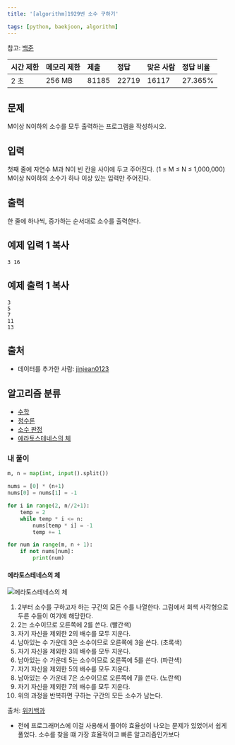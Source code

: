 ```yaml
---
title: '[algorithm]1929번 소수 구하기'

tags: [python, baekjoon, algorithm]
---
```


참고: [백준](https://www.acmicpc.net/step/10)

| 시간 제한 | 메모리 제한 | 제출  | 정답  | 맞은 사람 | 정답 비율 |
| :-------- | :---------- | :---- | :---- | :-------- | :-------- |
| 2 초      | 256 MB      | 81185 | 22719 | 16117     | 27.365%   |

## 문제

M이상 N이하의 소수를 모두 출력하는 프로그램을 작성하시오.

## 입력

첫째 줄에 자연수 M과 N이 빈 칸을 사이에 두고 주어진다. (1 ≤ M ≤ N ≤ 1,000,000) M이상 N이하의 소수가 하나 이상 있는 입력만 주어진다.

## 출력

한 줄에 하나씩, 증가하는 순서대로 소수를 출력한다.

## 예제 입력 1 복사

```
3 16
```

## 예제 출력 1 복사

```
3
5
7
11
13
```

## 출처

- 데이터를 추가한 사람: [jinjean0123](https://www.acmicpc.net/user/jinjean0123)

## 알고리즘 분류

- [수학](https://www.acmicpc.net/problem/tag/124)
- [정수론](https://www.acmicpc.net/problem/tag/95)
- [소수 판정](https://www.acmicpc.net/problem/tag/9)
- [에라토스테네스의 체](https://www.acmicpc.net/problem/tag/67)

### 내 풀이

```python
m, n = map(int, input().split())

nums = [0] * (n+1)
nums[0] = nums[1] = -1

for i in range(2, n//2+1):
    temp = 2
    while temp * i <= n:
        nums[temp * i] = -1
        temp += 1

for num in range(m, n + 1):
    if not nums[num]:
        print(num)
```

#### 에라토스테네스의 체

![에라토스테네스의 체](https://upload.wikimedia.org/wikipedia/commons/b/b9/Sieve_of_Eratosthenes_animation.gif)

1. 2부터 소수를 구하고자 하는 구간의 모든 수를 나열한다. 그림에서 회색 사각형으로 두른 수들이 여기에 해당한다.
2. 2는 소수이므로 오른쪽에 2를 쓴다. (빨간색)
3. 자기 자신을 제외한 2의 배수를 모두 지운다.
4. 남아있는 수 가운데 3은 소수이므로 오른쪽에 3을 쓴다. (초록색)
5. 자기 자신을 제외한 3의 배수를 모두 지운다.
6. 남아있는 수 가운데 5는 소수이므로 오른쪽에 5를 쓴다. (파란색)
7. 자기 자신을 제외한 5의 배수를 모두 지운다.
8. 남아있는 수 가운데 7은 소수이므로 오른쪽에 7을 쓴다. (노란색)
9. 자기 자신을 제외한 7의 배수를 모두 지운다.
10. 위의 과정을 반복하면 구하는 구간의 모든 소수가 남는다.

출처: [위키백과](<[https://ko.wikipedia.org/wiki/%EC%97%90%EB%9D%BC%ED%86%A0%EC%8A%A4%ED%85%8C%EB%84%A4%EC%8A%A4%EC%9D%98_%EC%B2%B4](https://ko.wikipedia.org/wiki/에라토스테네스의_체)>)

- 전에 프로그래머스에 이걸 사용해서 풀어야 효율성이 나오는 문제가 있었어서 쉽게 풀었다. 소수를 찾을 떄 가장 효율적이고 빠른 알고리즘인가보다
